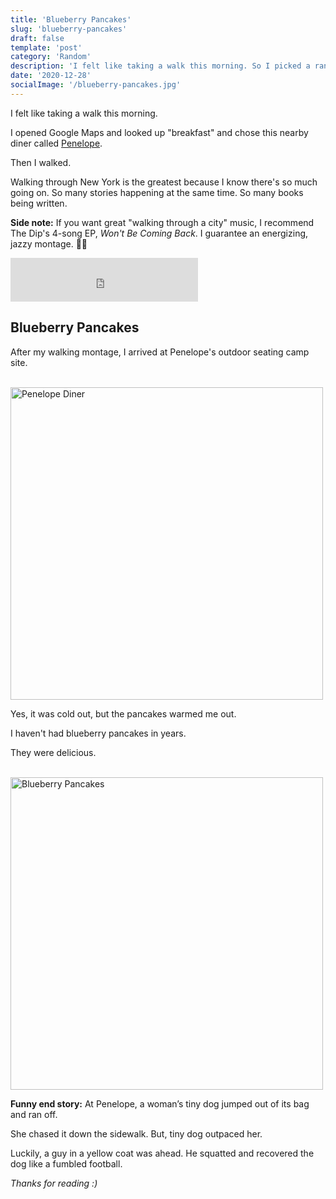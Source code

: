 ```yaml
---
title: 'Blueberry Pancakes'
slug: 'blueberry-pancakes'
draft: false
template: 'post'
category: 'Random'
description: 'I felt like taking a walk this morning. So I picked a random diner on Google Maps and went there. Then I had blueberry pancakes for the first time in years. (The little things in life are the sweetest)'
date: '2020-12-28'
socialImage: '/blueberry-pancakes.jpg'
---
```


I felt like taking a walk this morning.

I opened Google Maps and looked up "breakfast" and chose this nearby diner called [Penelope](https://goo.gl/maps/TCqe8XJAFCwmqcow5).

Then I walked.

Walking through New York is the greatest because I know there's so much going on. So many stories happening at the same time. So many books being written.

**Side note:** If you want great "walking through a city" music, I recommend The Dip's 4-song EP, _Won't Be Coming Back_. I guarantee an energizing, jazzy montage. 🎷✨

<iframe src="https://open.spotify.com/embed/album/2vi2W5oYGH2VLuYOZcuqQD" width="300" height="70" frameborder="0" allowtransparency="true" allow="encrypted-media"></iframe>

## Blueberry Pancakes

After my walking montage, I arrived at Penelope's outdoor seating camp site.

<br />
<img src="/penelope.gif" alt="Penelope Diner" border="0" width="500">

<br />

Yes, it was cold out, but the pancakes warmed me out.

I haven't had blueberry pancakes in years.

They were delicious.

<br />
<img src="/blueberry-pancakes.jpg" alt="Blueberry Pancakes" border="0" width="500">

<br />

**Funny end story:** At Penelope, a woman’s tiny dog jumped out of its bag and ran off.

She chased it down the sidewalk. But, tiny dog outpaced her.

Luckily, a guy in a yellow coat was ahead. He squatted and recovered the dog like a fumbled football.

_Thanks for reading :)_
